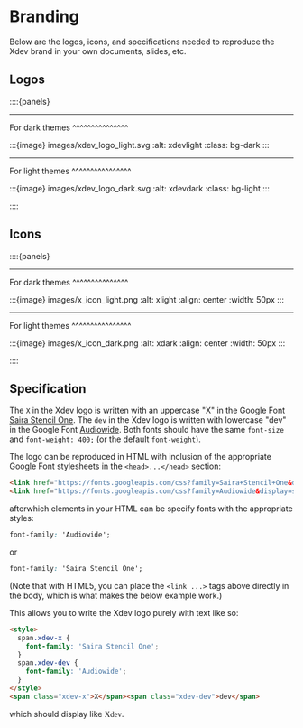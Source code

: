 # Branding

Below are the logos, icons, and specifications needed to reproduce the Xdev brand in your own documents, slides, etc.

## Logos

::::{panels}

---

For dark themes
^^^^^^^^^^^^^^^

:::{image} images/xdev_logo_light.svg
:alt: xdevlight
:class: bg-dark
:::

---

For light themes
^^^^^^^^^^^^^^^^

:::{image} images/xdev_logo_dark.svg
:alt: xdevdark
:class: bg-light
:::

::::

## Icons

::::{panels}

---

For dark themes
^^^^^^^^^^^^^^^

:::{image} images/x_icon_light.png
:alt: xlight
:align: center
:width: 50px
:::

---

For light themes
^^^^^^^^^^^^^^^^

:::{image} images/x_icon_dark.png
:alt: xdark
:align: center
:width: 50px
:::

::::

## Specification

The `X` in the Xdev logo is written with an uppercase "X" in the Google Font
[Saira Stencil One](https://fonts.google.com/specimen/Saira+Stencil+One).
The `dev` in the Xdev logo is written with lowercase "dev" in the Google Font
[Audiowide](https://fonts.google.com/specimen/Audiowide?query=audiowide).
Both fonts should have the same `font-size` and `font-weight: 400;` (or the
default `font-weight`).

The logo can be reproduced in HTML with inclusion of the appropriate Google
Font stylesheets in the `<head>...</head>` section:

```html
<link href="https://fonts.googleapis.com/css?family=Saira+Stencil+One&display=swap" rel="stylesheet">
<link href="https://fonts.googleapis.com/css?family=Audiowide&display=swap" rel="stylesheet">
```

afterwhich elements in your HTML can be specify fonts with the appropriate styles:

```css
font-family: 'Audiowide';
```

or

```css
font-family: 'Saira Stencil One';
```
(Note that with HTML5, you can place the `<link ...>` tags above directly in the body,
which is what makes the below example work.)

This allows you to write the Xdev logo purely with text like so:

```html
<style>
  span.xdev-x {
    font-family: 'Saira Stencil One';
  }
  span.xdev-dev {
    font-family: 'Audiowide';
  }
</style>
<span class="xdev-x">X</span><span class="xdev-dev">dev</span>
```

<link href="https://fonts.googleapis.com/css?family=Saira+Stencil+One&display=swap" rel="stylesheet">
<link href="https://fonts.googleapis.com/css?family=Audiowide&display=swap" rel="stylesheet">
<style>
  span.xdev-x {
    font-family: 'Saira Stencil One';
  }
  span.xdev-dev {
    font-family: 'Audiowide';
  }
</style>

which should display like <span class="xdev-x">X</span><span class="xdev-dev">dev</span>.
